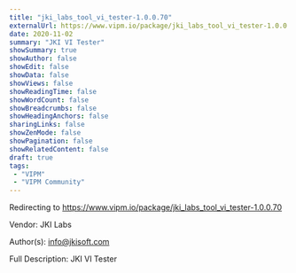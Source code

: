 ```yaml
---
title: "jki_labs_tool_vi_tester-1.0.0.70"
externalUrl: https://www.vipm.io/package/jki_labs_tool_vi_tester-1.0.0.70
date: 2020-11-02
summary: "JKI VI Tester"
showSummary: true
showAuthor: false
showEdit: false
showData: false
showViews: false
showReadingTime: false
showWordCount: false
showBreadcrumbs: false
showHeadingAnchors: false
sharingLinks: false
showZenMode: false
showPagination: false
showRelatedContent: false
draft: true
tags:
 - "VIPM"
 - "VIPM Community"
---
```


Redirecting to https://www.vipm.io/package/jki_labs_tool_vi_tester-1.0.0.70

Vendor: JKI Labs

Author(s): info@jkisoft.com
 
Full Description:
JKI VI Tester
